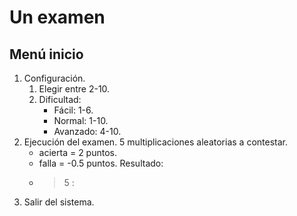 # Un examen

## Menú inicio

1. Configuración.
    1. Elegir entre 2-10.
    2. Dificultad:
        - Fácil: 1-6.
        - Normal: 1-10.
        - Avanzado: 4-10.
2. Ejecución del examen.
    5 multiplicaciones aleatorias a contestar.
    - acierta = 2 puntos.
    - falla = -0.5 puntos.
    Resultado:
    - >5 : 
3. Salir del sistema.
